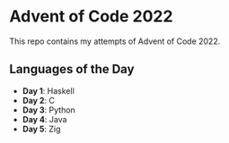 # Advent of Code 2022

This repo contains my attempts of Advent of Code 2022.

## Languages of the Day

- **Day 1**: Haskell
- **Day 2**: C
- **Day 3**: Python
- **Day 4**: Java
- **Day 5**: Zig
